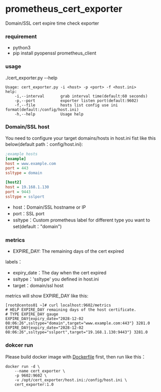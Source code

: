 # prometheus_cert_exporter

Domain/SSL cert expire time check exporter

### requirement

- python3
- pip install pyopenssl prometheus_client

### usage

./cert_exporter.py --help

```
Usage: cert_exporter.py -i <host> -p <port> -f <host.ini>
help:
    -i,--interval       grab interval time(default:60 seconds)
    -p,--port           exporter listen port(default:9602)
    -f,--file           hosts list config use ini format(default:/config/host.ini)
    -h,--help           Usage help
```

### Domain/SSL host

You need to configure your target domains/hosts in host.ini fist like this below(default path：config/host.ini):

```ini
;example hosts
[example]
host = www.example.com
port = 443
ssltype = domain

[host2]
host = 19.168.1.130
port = 9443
ssltype = sslport
```

- host：Domain/SSL hostname or IP
- port：SSL port
- ssltype：Custom prometheus label for different type you want to set(default："domain")

### metrics

- EXPIRE_DAY: The remaining days of the cert expired

labels：

- expiry_date：The day when the cert expired
- ssltype：'ssltype' you defined in host.ini
- target：domain/ssl host

metrics will show EXPIRE_DAY like this:

```shell
[root@centos01 ~]# curl localhost:9602/metrics
# HELP EXPIRE_DAY remaining days of the host certificate.
# TYPE EXPIRE_DAY gauge
EXPIRE_DAY{expiry_date="2028-12-02 08:06:26",ssltype="domain",target="www.example.com:443"} 3281.0
EXPIRE_DAY{expiry_date="2028-12-02 08:06:26",ssltype="sslport",target="19.168.1.130:9443"} 3281.0
```

### dokcer run

Please build docker image with [Dockerfile](https://github.com/roybliss/prometheus_cert_exporter/blob/master/Dockerfile) first, then run like this：

```shell
docker run -d \
    --name cert_exporter \
    -p 9602:9602 \
    -v /opt/cert_exporter/host.ini:/config/host.ini \
    cert_exporter:1.0
```